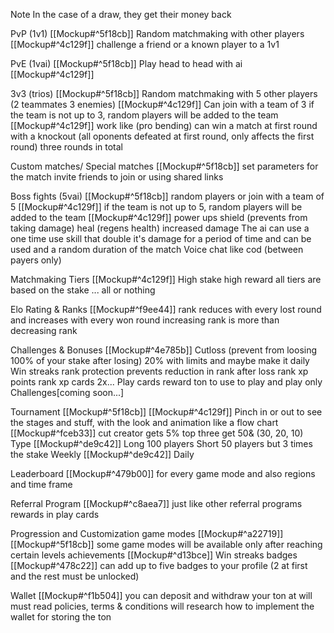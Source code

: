 Note
	In the case of a draw, they get their money back
	
PvP (1v1) [[Mockup#^5f18cb]]
	Random matchmaking with other players [[Mockup#^4c129f]]
	challenge a friend or a known player to a 1v1

PvE (1vai) [[Mockup#^5f18cb]]
	Play head to head with ai [[Mockup#^4c129f]]

3v3 (trios) [[Mockup#^5f18cb]]
	Random matchmaking with 5 other players (2 teammates 3 enemies) [[Mockup#^4c129f]]
	Can join with a team of 3
	if the team is not up to 3, random players will be added to the team [[Mockup#^4c129f]]
	work like (pro bending)
		can win a match at first round with a knockout (all oponents defeated at first round, only affects the first round)
		three rounds in total

Custom matches/ Special matches [[Mockup#^5f18cb]]
	set parameters for the match
	invite friends to join or using shared links
	
Boss fights (5vai) [[Mockup#^5f18cb]]
	random players or join with a team of 5 [[Mockup#^4c129f]]
		if the team is not up to 5, random players will be added to the team [[Mockup#^4c129f]]
	power ups
		shield (prevents from taking damage)
		heal (regens health)
		increased damage
		The ai can use a one time use skill that double it's damage for a period of time and can be used and a random duration of the match
	Voice chat
		like cod (between payers only)
		
Matchmaking Tiers [[Mockup#^4c129f]]
	High stake high reward
	all tiers are based on the stake
		...
		all or nothing

Elo Rating & Ranks [[Mockup#^f9ee44]]
	rank reduces with every lost round and increases with every won round
		increasing rank is more than decreasing rank

Challenges & Bonuses [[Mockup#^4e785b]]
	Cutloss (prevent from loosing 100% of your stake after losing) 20%
		with limits and maybe make it daily
	Win streaks
	rank protection
		prevents reduction in rank after loss
	rank xp points
	rank xp cards 2x...
	Play cards
		reward ton to use to play and play only
	Challenges[coming soon...]
		
Tournament [[Mockup#^5f18cb]] [[Mockup#^4c129f]]
	Pinch in or out to see the stages and stuff, with the look and animation like a flow chart [[Mockup#^fceb33]]
	cut
		creator gets 5%
		top three get 50& (30, 20, 10)
	Type [[Mockup#^de9c42]]
		Long
			100 players
		Short
			50 players but 3 times the stake
	Weekly [[Mockup#^de9c42]]
	Daily
	
Leaderboard [[Mockup#^479b00]]
	for every game mode and also regions and time frame
	
Referral Program [[Mockup#^c8aea7]]
	just like other referral programs
		rewards in play cards

Progression and Customization
	game modes [[Mockup#^a22719]] [[Mockup#^5f18cb]]
		some game modes will be available only after reaching certain levels
	achievements [[Mockup#^d13bce]]
		Win streaks
	badges [[Mockup#^478c22]]
		can add up to five badges to your profile (2 at first and the rest must be unlocked)

Wallet [[Mockup#^f1b504]]
	you can deposit and withdraw your ton at will
		must read policies, terms & conditions
	will research how to implement the wallet for storing the ton
